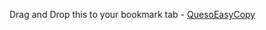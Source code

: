 
<html>
<p>Drag and Drop this to your bookmark tab -  <a href="http://192.168.0.9:80">QuesoEasyCopy</a></p>
</html>
